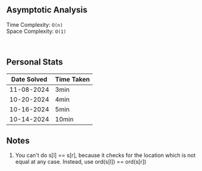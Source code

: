 ## Asymptotic Analysis  
Time Complexity: `O(n)`  
Space Complexity: `O(1)`  

&nbsp;  

## Personal Stats
| Date Solved | Time Taken |
| ----------- | ---------- |
| 11-08-2024  | 3min |  
| 10-20-2024  | 4min |  
| 10-16-2024  | 5min |  
| 10-14-2024  | 10min |  


## Notes  
1. You can't do s[l] == s[r], because it checks for the location which is not equal at any case. Instead, use ord(s[l]) == ord(s[r])   
